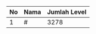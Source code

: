 | No | Nama            | Jumlah Level |
|----|-----------------|--------------|
| 1  | #    |    3278        |
